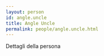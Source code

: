 ```yaml
---
layout: person
id: angle.uncle
title: Angle Uncle
permalink: people/angle.uncle.html
---
```


Dettagli della persona